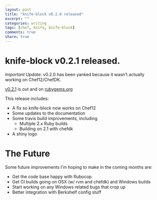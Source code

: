 ```yaml
---
layout: post
title: "knife-block v0.2.0 released"
excerpt: ""
categories: writing
tags: [chef, knife, knife-block]
comments: true
share: true
---
```


# knife-block v0.2.1 released.

_Important Update:_ v0.2.0 has been yanked because it wasn't actually working on Chef12/ChefDK.

[v0.2.1](https://github.com/knife-block/knife-block/releases/tag/v0.2.1) is out and on [rubygems.org](https://rubygems.org/gems/knife-block/versions/0.2.1)

This release includes:

- A fix so knife-block now works on Chef12
- Some updates to the documentation
- Some travis build improvements, including
  - Multiple 2.x Ruby builds
  - Building on 2.1 with chefdk
- A shiny logo

# The Future

Some future improvements I'm hoping to make in the coming months are:

- Get the code base happy with Rubocop
- Get CI builds going on OSX (w/ rvm and chefdk) and Windows builds
- Start working on any Windows related bugs that crop up
- Better integration with Berkshelf config stuff
